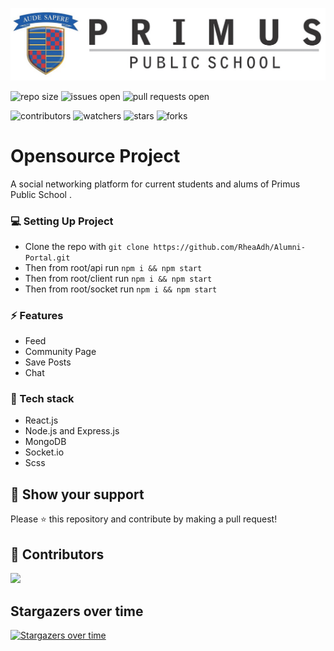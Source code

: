 ![Logo](https://github.com/RheaAdh/Alumni-Portal/blob/master/client/src/images/readmelogo.png)

![repo size](https://img.shields.io/github/repo-size/RheaAdh/Alumni-Portal)
![issues open](https://img.shields.io/github/issues/RheaAdh/Alumni-Portal)
![pull requests open](https://img.shields.io/github/issues-pr/RheaAdh/Alumni-Portal)

<!-- ![license: MIT](https://img.shields.io/github/license/RheaAdh/Alumni-Portal) -->

![contributors](https://img.shields.io/github/contributors/RheaAdh/Alumni-Portal)
![watchers](https://badgen.net/github/watchers/RheaAdh/Alumni-Portal)
![stars](https://badgen.net/github/stars/RheaAdh/Alumni-Portal)
![forks](https://badgen.net/github/forks/RheaAdh/Alumni-Portal)

# Opensource Project

A social networking platform for current students and alums of Primus Public School .

### 💻 Setting Up Project

-   Clone the repo with `git clone https://github.com/RheaAdh/Alumni-Portal.git`
-   Then from root/api run `npm i && npm start`
-   Then from root/client run `npm i && npm start`
-   Then from root/socket run `npm i && npm start`

### ⚡ Features

-   Feed
-   Community Page
-   Save Posts
-   Chat

### 📝 Tech stack

-   React.js
-   Node.js and Express.js
-   MongoDB
-   Socket.io
-   Scss

## 🙏 Show your support

Please ⭐️ this repository and contribute by making a pull request!

## 👥 Contributors

<a href="https://github.com/RheaAdh/Alumni-Portal/graphs/contributors">
  <img src="https://contrib.rocks/image?repo=RheaAdh/Alumni-Portal" />
</a>

## Stargazers over time

[![Stargazers over time](https://starchart.cc/RheaAdh/Alumni-Portal.svg)](https://starchart.cc/RheaAdh/Alumni-Portal)

<!-- ## 📝 License

Copyright © 2021 [Rhea Adhikari](https://github.com/RheaAdh).

This project is [MIT](https://github.com/RheaAdh/Alumni-Portal/blob/master/LICENSE) licensed. -->
